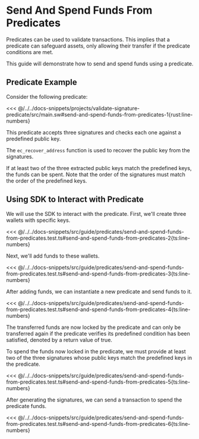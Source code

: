 # Send And Spend Funds From Predicates

Predicates can be used to validate transactions. This implies that a predicate can safeguard assets, only allowing their transfer if the predicate conditions are met.

This guide will demonstrate how to send and spend funds using a predicate.

## Predicate Example

Consider the following predicate:

<<< @/../../docs-snippets/projects/validate-signature-predicate/src/main.sw#send-and-spend-funds-from-predicates-1{rust:line-numbers}

This predicate accepts three signatures and checks each one against a predefined public key.

The `ec_recover_address` function is used to recover the public key from the signatures.

If at least two of the three extracted public keys match the predefined keys, the funds can be spent. Note that the order of the signatures must match the order of the predefined keys.

## Using SDK to Interact with Predicate

We will use the SDK to interact with the predicate. First, we'll create three wallets with specific keys.

<<< @/../../docs-snippets/src/guide/predicates/send-and-spend-funds-from-predicates.test.ts#send-and-spend-funds-from-predicates-2{ts:line-numbers}

Next, we'll add funds to these wallets.

<<< @/../../docs-snippets/src/guide/predicates/send-and-spend-funds-from-predicates.test.ts#send-and-spend-funds-from-predicates-3{ts:line-numbers}

After adding funds, we can instantiate a new predicate and send funds to it.

<<< @/../../docs-snippets/src/guide/predicates/send-and-spend-funds-from-predicates.test.ts#send-and-spend-funds-from-predicates-4{ts:line-numbers}

The transferred funds are now locked by the predicate and can only be transferred again if the predicate verifies its predefined condition has been satisfied, denoted by a return value of true.

To spend the funds now locked in the predicate, we must provide at least two of the three signatures whose public keys match the predefined keys in the predicate.

<<< @/../../docs-snippets/src/guide/predicates/send-and-spend-funds-from-predicates.test.ts#send-and-spend-funds-from-predicates-5{ts:line-numbers}

After generating the signatures, we can send a transaction to spend the predicate funds.

<<< @/../../docs-snippets/src/guide/predicates/send-and-spend-funds-from-predicates.test.ts#send-and-spend-funds-from-predicates-6{ts:line-numbers}

